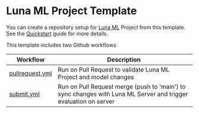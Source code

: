 # Luna ML Project Template

You can create a repository setup for [Luna ML](https://github.com/luna-ml/luna) Project from this template.
See the [Quickstart](https://luna-ml.github.io/luna/quickstart/index.html) guide for more details.

This template includes two Github workflows

| Workflow | Description      |
| -------- | ---------------- |
| [pullrequest.yml](https://github.com/luna-ml/luna-project-template/blob/main/.github/workflows/pullrequest.yml) | Run on Pull Request to validate Luna ML Project and model changes|
| [submit.yml](https://github.com/luna-ml/luna-project-template/blob/main/.github/workflows/submit.yml) | Run on Pull Request merge (push to 'main') to sync changes with Luna ML Server and trigger evaluation on server |
